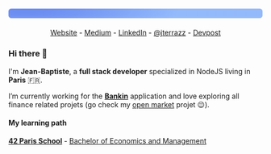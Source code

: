 ### ![gd](https://github.com/jterrazz/jterrazz/raw/master/assets/gd.png)

<p align="center">
  <a href="https://jterrazz.com">Website</a> -
  <a href="https://medium.com/@jterrazz">Medium</a> -
  <a href="https://www.linkedin.com/in/jterrazz/">LinkedIn</a> -
  <a href="https://twitter.com/j_terrazz">@jterrazz</a> -
  <a href="https://devpost.com/jterrazz">Devpost</a>
</p>

### Hi there 👋

I'm **Jean-Baptiste**, a **full stack developer** specialized in NodeJS living in **Paris** 🇫🇷.

I’m currently working for the [**Bankin**](http://bankin.com/) application and love exploring all finance related projets (go check my [open market](https://github.com/theopenmarket) projet 😉).

#### My learning path

**[42 Paris School](https://www.42.fr/)** - [Bachelor of Economics and Management](https://feg.univ-amu.fr/)